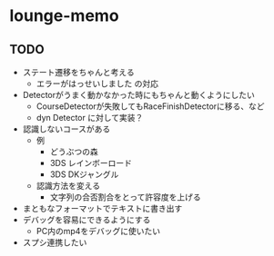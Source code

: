# lounge-memo

## TODO

- ステート遷移をちゃんと考える
  - エラーがはっせいしました の対応
- Detectorがうまく動かなかった時にもちゃんと動くようにしたい
  - CourseDetectorが失敗してもRaceFinishDetectorに移る、など
  - dyn Detector に対して実装？
- 認識しないコースがある
  - 例
    - どうぶつの森
    - 3DS レインボーロード
    - 3DS DKジャングル
  - 認識方法を変える
    - 文字列の合否割合をとって許容度を上げる
- まともなフォーマットでテキストに書き出す
- デバッグを容易にできるようにする
  - PC内のmp4をデバッグに使いたい
- スプシ連携したい
